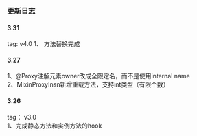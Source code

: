 ### 更新日志     

#### 3.31   
tag: v4.0 
1、 方法替换完成

#### 3.27  
1、@Proxy注解元素owner改成全限定名，而不是使用internal name    
2、MixinProxyInsn新增重载方法，支持int类型（有限个数）

#### 3.26    
tag： v3.0     
1、完成静态方法和实例方法的hook